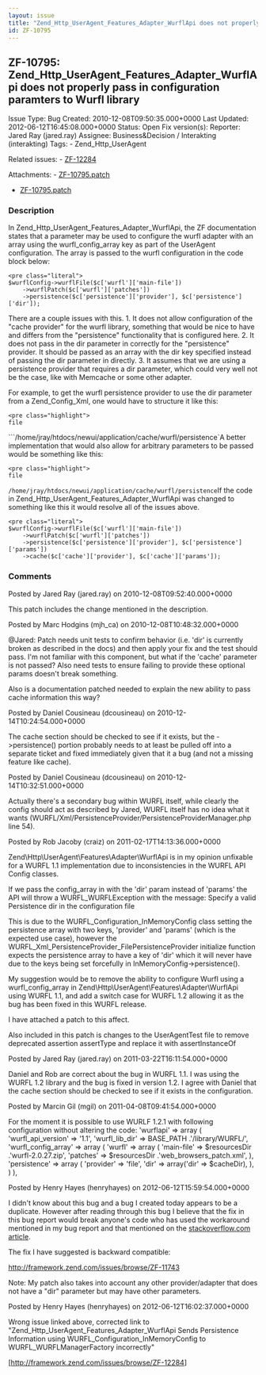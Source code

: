 ```yaml
---
layout: issue
title: "Zend_Http_UserAgent_Features_Adapter_WurflApi does not properly pass in configuration paramters to Wurfl library"
id: ZF-10795
---
```


ZF-10795: Zend\_Http\_UserAgent\_Features\_Adapter\_WurflApi does not properly pass in configuration paramters to Wurfl library
-------------------------------------------------------------------------------------------------------------------------------

 Issue Type: Bug Created: 2010-12-08T09:50:35.000+0000 Last Updated: 2012-06-12T16:45:08.000+0000 Status: Open Fix version(s): 
 Reporter:  Jared Ray (jared.ray)  Assignee:  Business&Decision / Interakting (interakting)  Tags: - Zend\_Http\_UserAgent
 
 Related issues: - [ZF-12284](/issues/browse/ZF-12284)
 
 Attachments: - [ZF-10795.patch](/issues/secure/attachment/13642/ZF-10795.patch)
- [ZF-10795.patch](/issues/secure/attachment/13520/ZF-10795.patch)
 
### Description

In Zend\_Http\_UserAgent\_Features\_Adapter\_WurflApi, the ZF documentation states that a parameter may be used to configure the wurfl adapter with an array using the wurfl\_config\_array key as part of the UserAgent configuration. The array is passed to the wurfl configuration in the code block below:

 
    <pre class="literal">
    $wurflConfig->wurflFile($c['wurfl']['main-file'])
        ->wurflPatch($c['wurfl']['patches'])
        ->persistence($c['persistence']['provider'], $c['persistence']['dir']);


There are a couple issues with this. 1. It does not allow configuration of the "cache provider" for the wurfl library, something that would be nice to have and differs from the "persistence" functionality that is configured here. 2. It does not pass in the dir parameter in correctly for the "persistence" provider. It should be passed as an array with the dir key specified instead of passing the dir parameter in directly. 3. It assumes that we are using a persistence provider that requires a dir parameter, which could very well not be the case, like with Memcache or some other adapter.

For example, to get the wurfl persistence provider to use the dir parameter from a Zend\_Config\_Xml, one would have to structure it like this:

 
    <pre class="highlight">
    file

```/home/jray/htdocs/newui/application/cache/wurfl/persistence`A better implementation that would also allow for arbitrary parameters to be passed would be something like this:

 
    <pre class="highlight">
    file

`/home/jray/htdocs/newui/application/cache/wurfl/persistence`If the code in Zend\_Http\_UserAgent\_Features\_Adapter\_WurflApi was changed to something like this it would resolve all of the issues above.

 
    <pre class="literal">
    $wurflConfig->wurflFile($c['wurfl']['main-file'])
        ->wurflPatch($c['wurfl']['patches'])
        ->persistence($c['persistence']['provider'], $c['persistence']['params'])
        ->cache($c['cache']['provider'], $c['cache']['params']);


 

 

### Comments

Posted by Jared Ray (jared.ray) on 2010-12-08T09:52:40.000+0000

This patch includes the change mentioned in the description.

 

 

Posted by Marc Hodgins (mjh\_ca) on 2010-12-08T10:48:32.000+0000

@Jared: Patch needs unit tests to confirm behavior (i.e. 'dir' is currently broken as described in the docs) and then apply your fix and the test should pass. I'm not familiar with this component, but what if the 'cache' parameter is not passed? Also need tests to ensure failing to provide these optional params doesn't break something.

Also is a documentation patched needed to explain the new ability to pass cache information this way?

 

 

Posted by Daniel Cousineau (dcousineau) on 2010-12-14T10:24:54.000+0000

The cache section should be checked to see if it exists, but the ->persistence() portion probably needs to at least be pulled off into a separate ticket and fixed immediately given that it a bug (and not a missing feature like cache).

 

 

Posted by Daniel Cousineau (dcousineau) on 2010-12-14T10:32:51.000+0000

Actually there's a secondary bug within WURFL itself, while clearly the config should act as described by Jared, WURFL itself has no idea what it wants (WURFL/Xml/PersistenceProvider/PersistenceProviderManager.php line 54).

 

 

Posted by Rob Jacoby (craiz) on 2011-02-17T14:13:36.000+0000

Zend\\Http\\UserAgent\\Features\\Adapter\\WurflApi is in my opinion unfixable for a WURFL 1.1 implementation due to inconsistencies in the WURFL API Config classes.

If we pass the config\_array in with the 'dir' param instead of 'params' the API will throw a WURFL\_WURFLException with the message: Specify a valid Persistence dir in the configuration file

This is due to the WURFL\_Configuration\_InMemoryConfig class setting the persistence array with two keys, 'provider' and 'params' (which is the expected use case), however the WURFL\_Xml\_PersistenceProvider\_FilePersistenceProvider initialize function expects the persistence array to have a key of 'dir' which it will never have due to the keys being set forcefully in InMemoryConfig->persistence().

My suggestion would be to remove the ability to configure Wurfl using a wurfl\_config\_array in Zend\\Http\\UserAgent\\Features\\Adapter\\WurflApi using WURFL 1.1, and add a switch case for WURFL 1.2 allowing it as the bug has been fixed in this WURFL release.

I have attached a patch to this affect.

Also included in this patch is changes to the UserAgentTest file to remove deprecated assertion assertType and replace it with assertInstanceOf

 

 

Posted by Jared Ray (jared.ray) on 2011-03-22T16:11:54.000+0000

Daniel and Rob are correct about the bug in WURFL 1.1. I was using the WURFL 1.2 library and the bug is fixed in version 1.2. I agree with Daniel that the cache section should be checked to see if it exists in the configuration.

 

 

Posted by Marcin Gil (mgil) on 2011-04-08T09:41:54.000+0000

For the moment it is possible to use WURLF 1.2.1 with following configuration without altering the code: 'wurflapi' => array ( 'wurfl\_api\_version' => '1.1', 'wurfl\_lib\_dir' => BASE\_PATH .'/library/WURFL/', 'wurfl\_config\_array' => array ( 'wurfl' => array ( 'main-file' => $resourcesDir .'wurfl-2.0.27.zip', 'patches' => $resourcesDir .'web\_browsers\_patch.xml', ), 'persistence' => array ( 'provider' => 'file', 'dir' => array('dir' => $cacheDir), ), ) ),

 

 

Posted by Henry Hayes (henryhayes) on 2012-06-12T15:59:54.000+0000

I didn't know about this bug and a bug I created today appears to be a duplicate. However after reading through this bug I believe that the fix in this bug report would break anyone's code who has used the workaround mentioned in my bug report and that mentioned on the [stackoverflow.com article](http://stackoverflow.com/questions/6299986/wurfl-with-zend-framework-ignoring-cache-directory-configuration).

The fix I have suggested is backward compatible:

<http://framework.zend.com/issues/browse/ZF-11743>

Note: My patch also takes into account any other provider/adapter that does not have a "dir" parameter but may have other parameters.

 

 

Posted by Henry Hayes (henryhayes) on 2012-06-12T16:02:37.000+0000

Wrong issue linked above, corrected link to "Zend\_Http\_UserAgent\_Features\_Adapter\_WurflApi Sends Persistence Information using WURFL\_Configuration\_InMemoryConfig to WURFL\_WURFLManagerFactory incorrectly"

[<http://framework.zend.com/issues/browse/ZF-12284>]

 

 